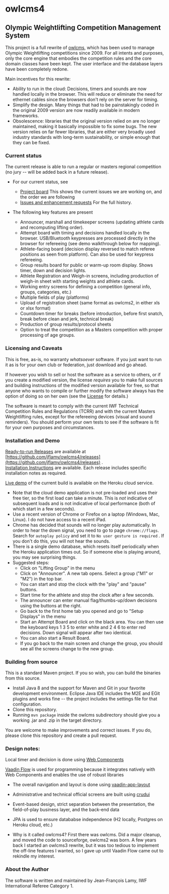 # owlcms4
## Olympic Weightlifting Competition Management System 

This project is a full rewrite of [owlcms](https://owlcms2.sourceforge.io/#!index.md), which has been used to manage Olympic Weightlifting competitions since 2009.  For all intents and purposes, only the core engine that embodies the competition rules and the core domain classes have been kept. The user interface and the database layers have been completely redone. 

Main incentives for this rewrite:
- Ability to run in the cloud: Decisions, timers and sounds are now handled locally in the browser.  This will reduce or eliminate the need for ethernet cables since the browsers don't rely on the server for timing.
- Simplify the design.  Many things that had to be painstakingly coded in the original 2009 version are now readily available in modern frameworks.
- Obsolescence: libraries that the original version relied on are no longer maintained, making it basically impossible to fix some bugs. The new version relies on far fewer libraries, that are either very broadly used industry standards with long-term sustainability, or simple enough that they can be fixed.

### Current status

The current release is able to run a regular or masters regional competition (no jury -- will be added back in a future release).

- For our current status, see
  -  [Project board](https://github.com/jflamy/owlcms4/projects/1) This shows the current issues we are working on, and the order we are following
  -  [Issues and enhancement requests](https://github.com/jflamy/owlcms4/issues) For the full history.
  
- The following key features are present
  - Announcer, marshall and timekeeper screens (updating athlete cards and recomputing lifting order).
  - Attempt board with timing and decisions handled locally in the browser. USB/Bluetooth keypresses are processed directly in the browser for refereeing (see demo walkthrough below for mapping).
  - Athlete-facing board (decision display reversed to match referee positions as seen from platform).  Can also be used for keypress refereeing.
  - Group results board for public or warm-up room display.  Shows timer, down and decision lights.
  - Athlete Registration and Weigh-in screens, including production of weigh-in sheet with starting weights and athlete cards.
  - Working entry screens for defining a competition (general info, groups, categories, etc.)
  - Multiple fields of play (platforms)
  - Upload of registration sheet (same format as owlcms2, in either xls or xlsx format)
  - Countdown timer for breaks (before introduction, before first snatch, break before clean and jerk, technical break)
  - Production of group results/protocol sheets
  - Option to treat the competition as a Masters competition with proper processing of age groups.

### Licensing and Caveats
This is free, as-is, no warranty *whatsoever* software. If you just want to run it as is for your own club or federation, just download and go ahead. 

If however you wish to sell or host the software as a service to others, or if you create a modified version, the license *requires* you to make full sources and building instructions of the modified version available for free, so that anyone who wants to compile or further modify the software always has the option of doing so on her own (see the [License](https://github.com/jflamy/owlcms4/blob/master/LICENSE.txt) for details.)

The software is meant to comply with the current IWF Technical Competition Rules and Regulations (TCRR) and with the current Masters Weightlifting rules, except for the refereeing devices (visual and sound reminders). You should perform your own tests to see if the software is fit for your own purposes and circumstances.

### Installation and Demo
[Ready-to-run Releases](https://github.com/jflamy/owlcms4/releases) are available at [https://github.com/jflamy/owlcms4/releases](https://github.com/jflamy/owlcms4/releases) .  
[Installation Instructions](<https://jflamy.github.io/owlcms4/#!index.md>) are available.  Each release includes specific installation notes as required.

[Live demo](https://owlcms4.herokuapp.com) of the current build is available on the Heroku cloud service.
- Note that the cloud demo application is not pre-loaded and uses their free tier, so the first load can take a minute. This is *not* indicative of subsequent loads and is not indicative of local performance (both of which start in a few seconds).
- Use a recent version of Chrome or Firefox on a laptop (Windows, Mac, Linux).  I do not have access to a recent iPad.
- Chrome has decided that sounds will no longer play automatically.  In order to hear the down signal, you need to go to page ``chrome://flags``. Search for ``autoplay policy`` and set it to ``No user gesture is required`` .  If you don't do this, you will not hear the sounds.
- There is a single demo database, which resets itself periodically when the Heroku application times out. So if someone else is playing around, you may see surprising things.
- Suggested steps:
    - Click on "Lifting Group" in the menu
    - Click on "Announcer". A new tab opens.  Select a group ("M1" or "M2") in the top bar.
    - You can start and stop the clock with the "play" and "pause" buttons.
    - Start time for the athlete and stop the clock after a few seconds.
    - The announcer can enter manual flag/thumbs-up/down decisions using the buttons at the right.
    - Go back to the first home tab you opened and go to "Setup Displays" in the menu
    - Start an Attempt Board and click on the black area. You can then use the keyboard keys 1 3 5 to enter white and 2 4 6 to enter red decisions.  Down signal will appear after two identical.
    - You can also start a Result Board.
    - If you go back to the main screen and change the group, you should see all the screens change to the new group.

### Building from source
This is a standard Maven project.  If you so wish, you can build the binaries from this source.  
- Install Java 8 and the support for Maven and Git in your favorite development environment. Eclipse Java IDE includes the M2E and EGit plugins and works fine -- the project includes the settings file for that configuration.
- Clone this repository.
- Running ``mvn package`` inside the owlcms subdirectory should give you a working .jar and .zip in the target directory.

You are welcome to make improvements and correct issues.  If you do, please clone this repository and create a pull request.

### Design notes:
Local timer and decision is done using [Web Components](https://www.webcomponents.org/introduction)

[Vaadin Flow](https://vaadin.com/flow) is used for programming because it integrates natively with Web Components and enables the use of robust libraries
- The overall navigation and layout is done using [vaadin-app-layout](https://github.com/appreciated/vaadin-app-layout)
- Administrative and technical official screens are built using [crudui](https://github.com/alejandro-du/crudui)

- Event-based design, strict separation between the presentation, the field-of-play business layer, and the back-end data

- JPA is used to ensure datababse independence (H2 locally, Postgres on Heroku cloud, etc.)

- Why is it called owlcms4? First there was owlcms. Did a major cleanup, and moved the code to sourceforge, owlcms2 was born. A few years back I started an owlcms3 rewrite, but it was too tedious to implement the off-line features I wanted, so I gave up until Vaadin Flow came out to rekindle my interest.

### About the Author

The software is written and maintained by Jean-François Lamy, IWF International Referee Category 1.